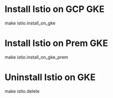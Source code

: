 # Install Istio on GCP GKE

make istio.install_on_gke

# Install Istio on Prem GKE

make istio.install_on_gke_prem

# Uninstall Istio on GKE

make istio.delete


